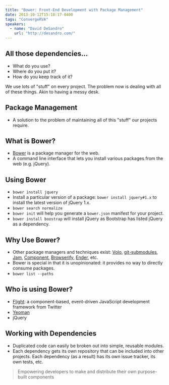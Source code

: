 ```yaml
---
title: "Bower: Front-End Development with Package Management"
date: 2013-10-12T15:18:17-0400
tags: "ConvergeRVA"
speakers:
  - name: "David DeSandro"
    url: "http://desandro.com/"
---
```


## All those dependencies…

- What do you use?
- Where do you put it?
- How do you keep track of it?

We use lots of "stuff" on every project. The problem now is dealing with all of these things. Akin to having a messy desk.


## Package Management

- A solution to the problem of maintaining all of this "stuff" our projects require.


## What is Bower?

- [Bower](http://bower.io/) is a package manager for the web.
- A command line interface that lets you install various packages from the web (e.g. jQuery).


## Using Bower

- `bower install jquery`
- Install a particular version of a package: `bower install jquery#1.x` to install the latest version of jQuery 1.x.
- `bower search normalize`
- `bower init` will help you generate a `bower.json` manifest for your project.
- `bower install boostrap` will install jQuery as Bootstrap has listed jQuery as a dependency.


## Why Use Bower?

- Other package managers and techniques exist: [Volo](http://volojs.org/), [git-submodules](http://git-scm.com/book/en/Git-Tools-Submodules), [Jam](http://jamjs.org/), [Component](https://github.com/component/component), [Browserify](http://browserify.org/), [Ender](http://ender.jit.su/), etc.
- Bower is special in that it is unopinionated: it provides no way to directly consume packages.
- `bower list --paths`


## Who is using Bower?

- [Flight](https://github.com/flightjs/flight): a component-based, event-driven JavaScript development framework from Twitter
- [Yeoman](http://yeoman.io/)
- jQuery


## Working with Dependencies

- Duplicated code can easily be broken out into simple, reusable modules.
- Each dependency gets its own repository that can be included into other projects. Each dependency (as a result) has its own issue tracker, its own tests, etc.

> Empowering developers to make and distribute their own purpose-built components
